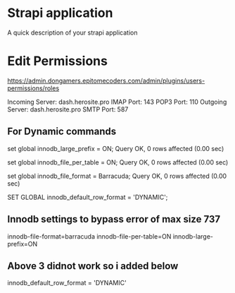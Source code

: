 # Strapi application

A quick description of your strapi application


# Edit Permissions 

https://admin.dongamers.epitomecoders.com/admin/plugins/users-permissions/roles



Incoming Server: dash.herosite.pro 
IMAP Port: 143 POP3 Port: 110
Outgoing Server: dash.herosite.pro 
SMTP Port: 587

## For Dynamic commands
set global innodb_large_prefix = ON;
Query OK, 0 rows affected (0.00 sec)

set global innodb_file_per_table = ON;
Query OK, 0 rows affected (0.00 sec)

set global innodb_file_format = Barracuda;
Query OK, 0 rows affected (0.00 sec)

SET GLOBAL innodb_default_row_format = 'DYNAMIC';


## Innodb settings to bypass error of max size 737
innodb-file-format=barracuda
innodb-file-per-table=ON
innodb-large-prefix=ON
## Above 3 didnot work so i added below
innodb_default_row_format = 'DYNAMIC'

